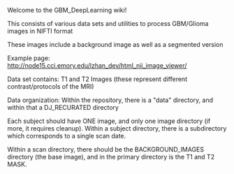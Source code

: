 Welcome to the GBM_DeepLearning wiki!

This consists of various data sets and utilities to process GBM/Glioma images in NIFTI format

These images include a background image as well as a segmented version

Example page:
http://node15.cci.emory.edu/lzhan_dev/html_nii_image_viewer/


Data set contains:
T1 and T2 Images (these represent different contrast/protocols of the MRI)


Data organization:
Within the repository, there is a "data" directory, and within that a DJ_RECURATED directory

Each subject should have ONE image, and only one image directory (if more, it requires cleanup).  Within a subject directory, there is a subdirectory which corresponds to a single scan date.

Within a scan directory, there should be the BACKGROUND_IMAGES directory (the base image), and in the primary directory is the T1 and T2 MASK.

